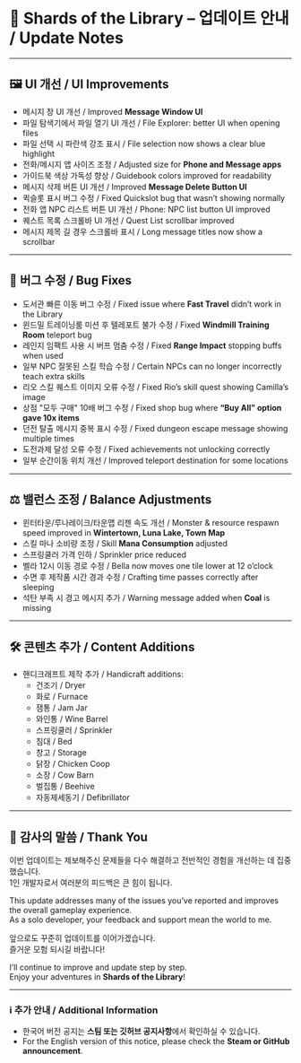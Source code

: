 # 📢 Shards of the Library – 업데이트 안내 / Update Notes  

---

## 🖼️ UI 개선 / UI Improvements
- 메시지 창 UI 개선 / Improved **Message Window UI**  
- 파일 탐색기에서 파일 열기 UI 개선 / File Explorer: better UI when opening files  
- 파일 선택 시 파란색 강조 표시 / File selection now shows a clear blue highlight  
- 전화/메시지 앱 사이즈 조정 / Adjusted size for **Phone and Message apps**  
- 가이드북 색상 가독성 향상 / Guidebook colors improved for readability  
- 메시지 삭제 버튼 UI 개선 / Improved **Message Delete Button UI**  
- 퀵슬롯 표시 버그 수정 / Fixed Quickslot bug that wasn’t showing normally  
- 전화 앱 NPC 리스트 버튼 UI 개선 / Phone: NPC list button UI improved  
- 퀘스트 목록 스크롤바 UI 개선 / Quest List scrollbar improved  
- 메시지 제목 길 경우 스크롤바 표시 / Long message titles now show a scrollbar  

---

## 🐛 버그 수정 / Bug Fixes
- 도서관 빠른 이동 버그 수정 / Fixed issue where **Fast Travel** didn’t work in the Library  
- 윈드밀 트레이닝룸 미션 후 텔레포트 불가 수정 / Fixed **Windmill Training Room** teleport bug  
- 레인지 임팩트 사용 시 버프 멈춤 수정 / Fixed **Range Impact** stopping buffs when used  
- 일부 NPC 잘못된 스킬 학습 수정 / Certain NPCs can no longer incorrectly teach extra skills  
- 리오 스킬 퀘스트 이미지 오류 수정 / Fixed Rio’s skill quest showing Camilla’s image  
- 상점 "모두 구매" 10배 버그 수정 / Fixed shop bug where **“Buy All” option gave 10x items**  
- 던전 탈출 메시지 중복 표시 수정 / Fixed dungeon escape message showing multiple times  
- 도전과제 달성 오류 수정 / Fixed achievements not unlocking correctly  
- 일부 순간이동 위치 개선 / Improved teleport destination for some locations  

---

## ⚖️ 밸런스 조정 / Balance Adjustments
- 윈터타운/루나레이크/타운맵 리젠 속도 개선 / Monster & resource respawn speed improved in **Wintertown, Luna Lake, Town Map**  
- 스킬 마나 소비량 조정 / Skill **Mana Consumption** adjusted  
- 스프링쿨러 가격 인하 / Sprinkler price reduced  
- 벨라 12시 이동 경로 수정 / Bella now moves one tile lower at 12 o’clock  
- 수면 후 제작품 시간 경과 수정 / Crafting time passes correctly after sleeping  
- 석탄 부족 시 경고 메시지 추가 / Warning message added when **Coal** is missing  

---

## 🛠️ 콘텐츠 추가 / Content Additions
- 핸디크래프트 제작 추가 / Handicraft additions:  
  - 건조기 / Dryer  
  - 화로 / Furnace  
  - 잼통 / Jam Jar  
  - 와인통 / Wine Barrel  
  - 스프링쿨러 / Sprinkler  
  - 침대 / Bed  
  - 창고 / Storage  
  - 닭장 / Chicken Coop  
  - 소장 / Cow Barn  
  - 벌집통 / Beehive  
  - 자동제세동기 / Defibrillator  

---

## 🙏 감사의 말씀 / Thank You
이번 업데이트는 제보해주신 문제들을 다수 해결하고 전반적인 경험을 개선하는 데 집중했습니다.  
1인 개발자로서 여러분의 피드백은 큰 힘이 됩니다.  

This update addresses many of the issues you’ve reported and improves the overall gameplay experience.  
As a solo developer, your feedback and support mean the world to me.  

앞으로도 꾸준히 업데이트를 이어가겠습니다.  
즐거운 모험 되시길 바랍니다!  

I’ll continue to improve and update step by step.  
Enjoy your adventures in **Shards of the Library**!  

---

### ℹ️ 추가 안내 / Additional Information
- 한국어 버전 공지는 **스팀 또는 깃허브 공지사항**에서 확인하실 수 있습니다.  
- For the English version of this notice, please check the **Steam or GitHub announcement**.  
